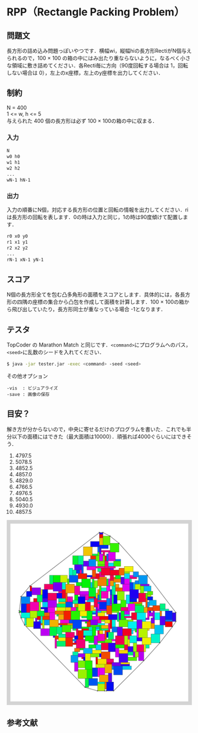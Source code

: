 # RPP（Rectangle Packing Problem）

## 問題文
長方形の詰め込み問題っぽいやつです．横幅wi，縦幅hiの長方形RectiがN個与えられるので，100 × 100 の箱の中にはみ出たり重ならないように，なるべく小さな領域に敷き詰めてください．各Recti毎に方向（90度回転する場合は 1，回転しない場合は 0），左上のx座標，左上のy座標を出力してください．

## 制約
N = 400  
1 <= w, h <= 5  
与えられた 400 個の長方形は必ず 100 × 100の箱の中に収まる．

### 入力
```
N
w0 h0
w1 h1
w2 h2
...
wN-1 hN-1
```

### 出力
入力の順番にN個，対応する長方形の位置と回転の情報を出力してください．ri は長方形の回転を表します．0の時は入力と同じ，1の時は90度傾けて配置します．
```
r0 x0 y0
r1 x1 y1
r2 x2 y2
...
rN-1 xN-1 yN-1
```

## スコア
N個の長方形全てを包む凸多角形の面積をスコアとします．具体的には，各長方形の四隅の座標の集合から凸包を作成して面積を計算します．100 × 100の箱から飛び出していたり，長方形同士が重なっている場合 -1となります．

## テスタ
TopCoder の Marathon Match と同じです．```<command>```にプログラムへのパス，```<seed>```に乱数のシードを入れてください．
```sh
$ java -jar tester.jar -exec <command> -seed <seed>
```
その他オプション
```
-vis  : ビジュアライズ
-save : 画像の保存
```

## 目安？
解き方が分からないので，中央に寄せるだけのプログラムを書いた．これでも半分以下の面積にはできた（最大面積は10000）．頑張れば4000ぐらいにはできそう．  
1)  4797.5
2)  5078.5
3)  4852.5
4)  4857.0
5)  4829.0
6)  4766.5
7)  4976.5
8)  5040.5
9)  4930.0
10) 4857.5  
  
![1.png](image/1.png)

##  参考文献
